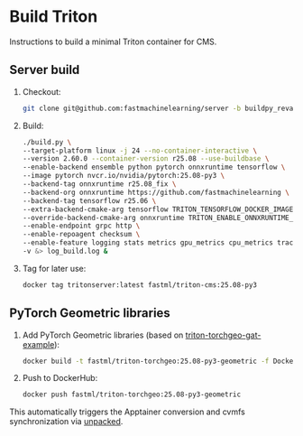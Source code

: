 # Build Triton

Instructions to build a minimal Triton container for CMS.

## Server build

1. Checkout:
    ```bash
    git clone git@github.com:fastmachinelearning/server -b buildpy_revamp_main
    ```

2. Build:
    ```bash
    ./build.py \
    --target-platform linux -j 24 --no-container-interactive \
    --version 2.60.0 --container-version r25.08 --use-buildbase \
    --enable-backend ensemble python pytorch onnxruntime tensorflow \
    --image pytorch nvcr.io/nvidia/pytorch:25.08-py3 \
    --backend-tag onnxruntime r25.08_fix \
    --backend-org onnxruntime https://github.com/fastmachinelearning \
    --backend-tag tensorflow r25.06 \
    --extra-backend-cmake-arg tensorflow TRITON_TENSORFLOW_DOCKER_IMAGE "nvcr.io/nvidia/tensorflow:25.02-tf2-py3" \
    --override-backend-cmake-arg onnxruntime TRITON_ENABLE_ONNXRUNTIME_OPENVINO OFF \
    --enable-endpoint grpc http \
    --enable-repoagent checksum \
    --enable-feature logging stats metrics gpu_metrics cpu_metrics tracing nvtx gpu \
    -v &> log_build.log &
    ```

3. Tag for later use:
    ```bash
    docker tag tritonserver:latest fastml/triton-cms:25.08-py3
    ```

## PyTorch Geometric libraries

1. Add PyTorch Geometric libraries (based on [triton-torchgeo-gat-example](https://github.com/kpedro88/triton-torchgeo-gat-example)):
    ```bash
    docker build -t fastml/triton-torchgeo:25.08-py3-geometric -f Dockerfile.torchgeo -m 16g . &> log_build_geo.log &
    ```

2. Push to DockerHub:
    ```bash
    docker push fastml/triton-torchgeo:25.08-py3-geometric
    ```

This automatically triggers the Apptainer conversion and cvmfs synchronization via [unpacked](https://gitlab.cern.ch/unpacked/sync).
